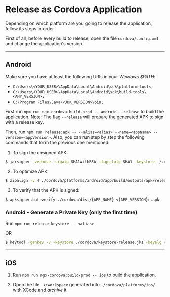 # Release as Cordova Application

Depending on which platform are you going to release the application, follow its steps in order.

First of all, before every build to release, open the file `cordova/config.xml` and change the application's version.


-----
## Android

Make sure you have at least the following URIs in your *Windows $PATH*:

- `C:\Users\<YOUR_USER>\AppData\Local\Android\sdk\platform-tools;`
- `C:\Users\<YOUR_USER>\AppData\Local\Android\sdk\build-tools\<ANY_VERSION>;`
- `C:\Program Files\Java\<JDK_VERSION>\bin;`

First run `npm run ngx-cordova:build-prod -- android --release` to build the application. Note: The flag `--release` will prepare the generated APK to sign with a release key.

Then, run `npm run release:apk -- --alias=<alias> --name=<appName> --version=<appVersion>`. Also, you can run step by step the following commands that form the previous one mentioned:

1. To sign the unsigned APK:

```bash
$ jarsigner -verbose -sigalg SHA1withRSA -digestalg SHA1 -keystore ./cordova/keystore-release.jks ./cordova/platforms/android/app/build/outputs/apk/release/app-release-unsigned.apk {ALIAS}
```

2. To optimize APK:

```bash
$ zipalign -v 4 ./cordova/platforms/android/app/build/outputs/apk/release/app-release-unsigned.apk ./cordova/dist/{APP_NAME}-v{APP_VERSION}r.apk
```

3. To verify that the APK is signed:

```bash
$ apksigner.bat verify ./cordova/dist/{APP_NAME}-v{APP_VERSION}r.apk
```


### Android - Generate a Private Key (only the first time)

Run `npm run release:keystore -- <alias>`

OR

```bash
$ keytool -genkey -v -keystore ./cordova/keystore-release.jks -keyalg RSA -keysize 2048 -validity 10000 -alias {ALIAS}
```


-----
## iOS

1. Run `npm run ngx-cordova:build-prod -- ios` to build the application.

2. Open the file `.xcworkspace` generated into `./cordova/platforms/ios/` with XCode and *archive* it.
